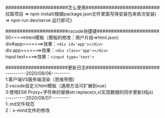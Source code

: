 ######################怎么使用##########################<br>
拉取项目 => npm install(根据package.json文件里面写得安装包来依次安装)<br>
=> npm run dev/serve 运行即可》<br>


######################vscode快捷键######################<br>
00=====>html模板（模板的修改：用户片段=>html.json）<br>
div#app=======>效果：```<div id='app'></div>```<br>
div.app=======>效果：```<div class='app'></div>```<br>
input:text====>效果：```<input type='text'>```<br>



######################更新日志##########################<br>
----------2020/08/06---------<br>
1:客户端VS服务端渲染（思维导图）<br>
2:vscode自定义html模板（通用方法可扩展到vue）<br>
3:使用ES6 Proxy+字符串的替换str.replace(x,x)实现数据的同步更新(纯js)<br>
----------2020/08/07---------<br>
1:.md文件规范<br>
2：x-mind文件的修改<br>